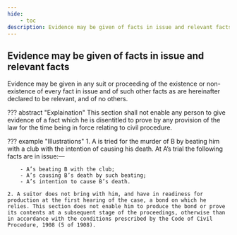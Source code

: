 ```yaml
---
hide:
    - toc
description: Evidence may be given of facts in issue and relevant facts
---
```


## Evidence may be given of facts in issue and relevant facts

Evidence may be given in any suit or proceeding of the existence or non-existence of every fact in issue and of such other facts as are hereinafter declared to be relevant, and of no others.

??? abstract "Explaination"
    This section shall not enable any person to give evidence of a fact which he is disentitled to prove by any provision of the law for the time being in force relating to civil procedure.

??? example "Illustrations"
    1. A is tried for the murder of B by beating him with a club with the intention of causing his death. At A’s trial the following facts are in issue:—

        - A’s beating B with the club;
        - A’s causing B’s death by such beating;
        - A’s intention to cause B’s death.

    2. A suitor does not bring with him, and have in readiness for production at the first hearing of the case, a bond on which he relies. This section does not enable him to produce the bond or prove its contents at a subsequent stage of the proceedings, otherwise than in accordance with the conditions prescribed by the Code of Civil Procedure, 1908 (5 of 1908).
